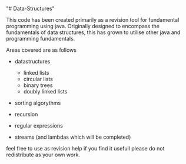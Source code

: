 "# Data-Structures" 

This code has been created primarily as a revision tool for fundamental programming using java. 
Originally designed to encompass the fundamentals of data structures, this has grown to utilise other java and programming fundamentals.

Areas covered are as follows

- datastructures
  - linked lists
  - circular lists
  - binary trees
  - doubly linked lists

- sorting algorythms
- recursion
- regular expressions
- streams (and lambdas which will be completed)


feel free to use as revision help if you find it usefull
please do not redistribute as your own work. 
